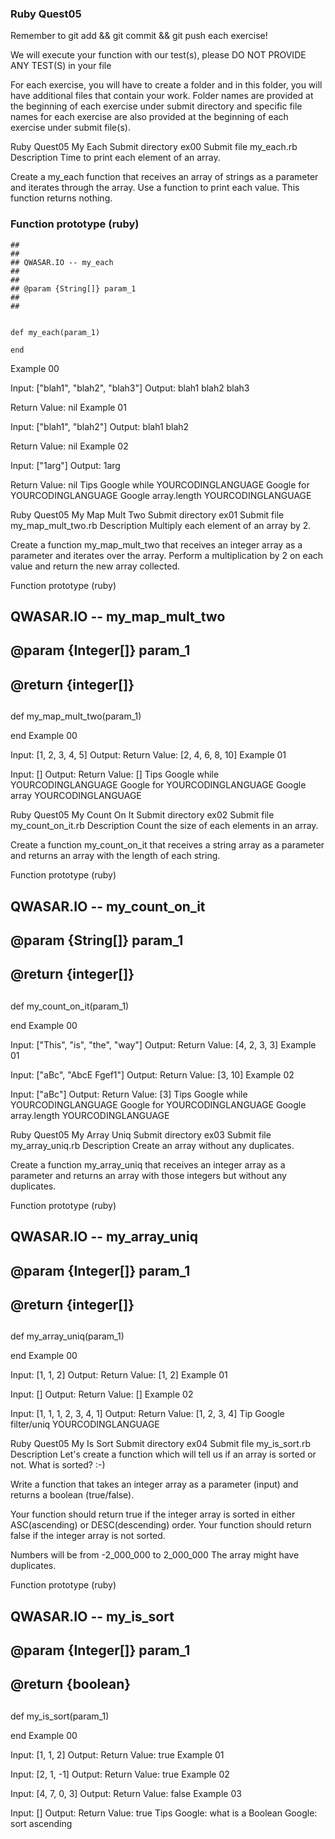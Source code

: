 ###  Ruby Quest05
Remember to git add && git commit && git push each exercise!

We will execute your function with our test(s), please DO NOT PROVIDE ANY TEST(S) in your file

For each exercise, you will have to create a folder and in this folder, you will have additional files that contain your work. Folder names are provided at the beginning of each exercise under submit directory and specific file names for each exercise are also provided at the beginning of each exercise under submit file(s).

Ruby Quest05	My Each
Submit directory	ex00
Submit file	my_each.rb
Description
Time to print each element of an array.

Create a my_each function that receives an array of strings as a parameter and iterates through the array. Use a function to print each value.
This function returns nothing.

### Function prototype (ruby)
```
##
##
## QWASAR.IO -- my_each
##
##
## @param {String[]} param_1
##
##


def my_each(param_1)

end
```
Example 00

Input: ["blah1", "blah2", "blah3"]
Output: blah1
blah2
blah3

Return Value: nil
Example 01

Input: ["blah1", "blah2"]
Output: blah1
blah2

Return Value: nil
Example 02

Input: ["1arg"]
Output: 1arg

Return Value: nil
Tips
Google while YOURCODINGLANGUAGE
Google for YOURCODINGLANGUAGE
Google array.length YOURCODINGLANGUAGE

Ruby Quest05	My Map Mult Two
Submit directory	ex01
Submit file	my_map_mult_two.rb
Description
Multiply each element of an array by 2.

Create a function my_map_mult_two that receives an integer array as a parameter and iterates over the array. Perform a multiplication by 2 on each value and return the new array collected.

Function prototype (ruby)
##
##
## QWASAR.IO -- my_map_mult_two
##
##
## @param {Integer[]} param_1
##
## @return {integer[]}
##


def my_map_mult_two(param_1)

end
Example 00

Input: [1, 2, 3, 4, 5]
Output: 
Return Value: [2, 4, 6, 8, 10]
Example 01

Input: []
Output: 
Return Value: []
Tips
Google while YOURCODINGLANGUAGE
Google for YOURCODINGLANGUAGE
Google array YOURCODINGLANGUAGE

Ruby Quest05	My Count On It
Submit directory	ex02
Submit file	my_count_on_it.rb
Description
Count the size of each elements in an array.

Create a function my_count_on_it that receives a string array as a parameter and returns an array with the length of each string.

Function prototype (ruby)
##
##
## QWASAR.IO -- my_count_on_it
##
##
## @param {String[]} param_1
##
## @return {integer[]}
##


def my_count_on_it(param_1)

end
Example 00

Input: ["This", "is", "the", "way"]
Output: 
Return Value: [4, 2, 3, 3]
Example 01

Input: ["aBc", "AbcE Fgef1"]
Output: 
Return Value: [3, 10]
Example 02

Input: ["aBc"]
Output: 
Return Value: [3]
Tips
Google while YOURCODINGLANGUAGE
Google for YOURCODINGLANGUAGE
Google array.length YOURCODINGLANGUAGE

Ruby Quest05	My Array Uniq
Submit directory	ex03
Submit file	my_array_uniq.rb
Description
Create an array without any duplicates.

Create a function my_array_uniq that receives an integer array as a parameter and returns an array with those integers but without any duplicates.

Function prototype (ruby)
##
##
## QWASAR.IO -- my_array_uniq
##
##
## @param {Integer[]} param_1
##
## @return {integer[]}
##


def my_array_uniq(param_1)

end
Example 00

Input: [1, 1, 2]
Output: 
Return Value: [1, 2]
Example 01

Input: []
Output: 
Return Value: []
Example 02

Input: [1, 1, 1, 2, 3, 4, 1]
Output: 
Return Value: [1, 2, 3, 4]
Tip
Google filter/uniq YOURCODINGLANGUAGE

Ruby Quest05	My Is Sort
Submit directory	ex04
Submit file	my_is_sort.rb
Description
Let's create a function which will tell us if an array is sorted or not. What is sorted? :-)

Write a function that takes an integer array as a parameter (input) and returns a boolean (true/false).

Your function should return true if the integer array is sorted in either ASC(ascending) or DESC(descending) order.
Your function should return false if the integer array is not sorted.

Numbers will be from -2_000_000 to 2_000_000
The array might have duplicates.

Function prototype (ruby)
##
##
## QWASAR.IO -- my_is_sort
##
##
## @param {Integer[]} param_1
##
## @return {boolean}
##


def my_is_sort(param_1)

end
Example 00

Input: [1, 1, 2]
Output: 
Return Value: true
Example 01

Input: [2, 1, -1]
Output: 
Return Value: true
Example 02

Input: [4, 7, 0, 3]
Output: 
Return Value: false
Example 03

Input: []
Output: 
Return Value: true
Tips
Google: what is a Boolean
Google: sort ascending
